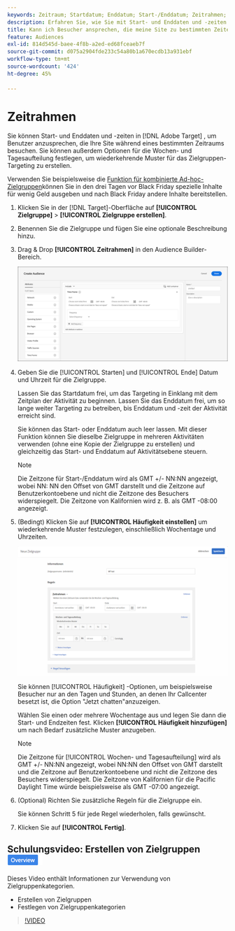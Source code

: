 ```yaml
---
keywords: Zeitraum; Startdatum; Enddatum; Start-/Enddatum; Zeitrahmen; Zielzeitplan; Wochenaufteilung; Tagesaufteilung; Aufteilung
description: Erfahren Sie, wie Sie mit Start- und Enddaten und -zeiten Benutzer auswählen können, die Ihre Site während eines bestimmten Zeitraums besuchen.
title: Kann ich Besucher ansprechen, die meine Site zu bestimmten Zeiten besuchen?
feature: Audiences
exl-id: 814d545d-baee-4f8b-a2ed-ed68fceaeb7f
source-git-commit: d075a2904fde233c54a80b1a670ecdb13a931ebf
workflow-type: tm+mt
source-wordcount: '424'
ht-degree: 45%

---
```


# Zeitrahmen

Sie können Start- und Enddaten und -zeiten in [!DNL Adobe Target] , um Benutzer anzusprechen, die Ihre Site während eines bestimmten Zeitraums besuchen. Sie können außerdem Optionen für die Wochen- und Tagesaufteilung festlegen, um wiederkehrende Muster für das Zielgruppen-Targeting zu erstellen.

Verwenden Sie beispielsweise die [Funktion für kombinierte Ad-hoc-Zielgruppen](/help/c-target/combining-multiple-audiences.md#concept_A7386F1EA4394BD2AB72399C225981E5)können Sie in den drei Tagen vor Black Friday spezielle Inhalte für wenig Geld ausgeben und nach Black Friday andere Inhalte bereitstellen.

1. Klicken Sie in der [!DNL Target]-Oberfläche auf **[!UICONTROL Zielgruppe]** > **[!UICONTROL Zielgruppe erstellen]**.
1. Benennen Sie die Zielgruppe und fügen Sie eine optionale Beschreibung hinzu.
1. Drag &amp; Drop **[!UICONTROL Zeitrahmen]** in den Audience Builder-Bereich.

   ![](assets/target_timeframe_dialog.png)

1. Geben Sie die [!UICONTROL Starten] und [!UICONTROL Ende] Datum und Uhrzeit für die Zielgruppe.

   Lassen Sie das Startdatum frei, um das Targeting in Einklang mit dem Zeitplan der Aktivität zu beginnen. Lassen Sie das Enddatum frei, um so lange weiter Targeting zu betreiben, bis Enddatum und -zeit der Aktivität erreicht sind.

   Sie können das Start- oder Enddatum auch leer lassen. Mit dieser Funktion können Sie dieselbe Zielgruppe in mehreren Aktivitäten verwenden (ohne eine Kopie der Zielgruppe zu erstellen) und gleichzeitig das Start- und Enddatum auf Aktivitätsebene steuern.

   >[!NOTE]
   >
   >Die Zeitzone für Start-/Enddatum wird als GMT +/- NN:NN angezeigt, wobei NN: NN den Offset von GMT darstellt und die Zeitzone auf Benutzerkontoebene und nicht die Zeitzone des Besuchers widerspiegelt. Die Zeitzone von Kalifornien wird z. B. als GMT -08:00 angezeigt.

1. (Bedingt) Klicken Sie auf **[!UICONTROL Häufigkeit einstellen]** um wiederkehrende Muster festzulegen, einschließlich Wochentage und Uhrzeiten.

   ![Wochen- und Tagesaufteilung](assets/week_and_day_parting.png)

   Sie können [!UICONTROL Häufigkeit] -Optionen, um beispielsweise Besucher nur an den Tagen und Stunden, an denen Ihr Callcenter besetzt ist, die Option &quot;Jetzt chatten&quot;anzuzeigen.

   Wählen Sie einen oder mehrere Wochentage aus und legen Sie dann die Start- und Endzeiten fest. Klicken **[!UICONTROL Häufigkeit hinzufügen]** um nach Bedarf zusätzliche Muster anzugeben.

   >[!NOTE]
   >
   >Die Zeitzone für [!UICONTROL Wochen- und Tagesaufteilung] wird als GMT +/- NN:NN angezeigt, wobei NN:NN den Offset von GMT darstellt und die Zeitzone auf Benutzerkontoebene und nicht die Zeitzone des Besuchers widerspiegelt. Die Zeitzone von Kalifornien für die Pacific Daylight Time würde beispielsweise als GMT -07:00 angezeigt.

1. (Optional) Richten Sie zusätzliche Regeln für die Zielgruppe ein.

   Sie können Schritt 5 für jede Regel wiederholen, falls gewünscht.

1. Klicken Sie auf **[!UICONTROL Fertig]**.

## Schulungsvideo: Erstellen von Zielgruppen ![Übersichtszeichen](/help/assets/overview.png)

Dieses Video enthält Informationen zur Verwendung von Zielgruppenkategorien.

* Erstellen von Zielgruppen
* Festlegen von Zielgruppenkategorien

>[!VIDEO](https://video.tv.adobe.com/v/17392)
